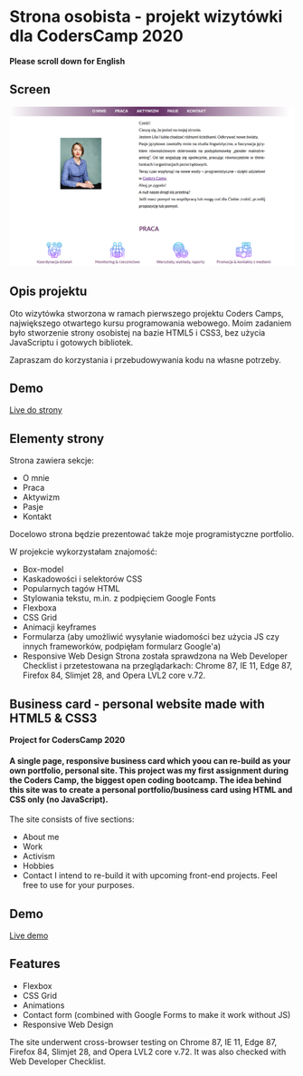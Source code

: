 # Strona osobista - projekt wizytówki dla CodersCamp 2020
**Please scroll down for English** 

## Screen

![Screen strony](images/screen_readme.png)

## Opis projektu
Oto wizytówka stworzona w ramach pierwszego projektu Coders Camps, największego otwartego kursu programowania webowego. Moim zadaniem było stworzenie strony osobistej na bazie HTML5 i CSS3, bez użycia JavaScriptu i gotowych bibliotek. 

Zapraszam do korzystania i przebudowywania kodu na własne potrzeby. 

## Demo
[Live do strony](https://lilareliga.github.io/CodersCamp2020.Project.HTML-CSS.BusinessCard/)

## Elementy strony
Strona zawiera sekcje:
- O mnie
- Praca
- Aktywizm
- Pasje
- Kontakt

Docelowo strona będzie prezentować także moje programistyczne portfolio. 

W projekcie wykorzystałam znajomość:
- Box-model
- Kaskadowości i selektorów CSS
- Popularnych tagów HTML
- Stylowania tekstu, m.in. z podpięciem Google Fonts
- Flexboxa 
- CSS Grid
- Animacji keyframes
- Formularza (aby umożliwić wysyłanie wiadomości bez użycia JS czy innych frameworków, podpięłam formularz Google'a)
- Responsive Web Design 
Strona została sprawdzona na Web Developer Checklist i przetestowana na przeglądarkach: Chrome 87, IE 11, Edge 87, Firefox 84, Slimjet 28, and Opera LVL2 core v.72. 

## Business card - personal website made with HTML5 & CSS3
**Project for CodersCamp 2020** 
#### A single page, responsive business card which yoou can re-build as your own portfolio, personal site. This project was my first assignment during the Coders Camp, the biggest open coding bootcamp. The idea behind this site was to create a personal portfolio/business card using HTML and CSS only (no JavaScript).
The site consists of five sections:
- About me
- Work
- Activism
- Hobbies
- Contact
I intend to re-build it with upcoming front-end projects. 
Feel free to use for your purposes. 

## Demo
[Live demo](https://lilareliga.github.io/CodersCamp2020.Project.HTML-CSS.BusinessCard/)

## Features
- Flexbox 
- CSS Grid
- Animations
- Contact form (combined with Google Forms to make it work without JS)
- Responsive Web Design 


The site underwent cross-browser testing on Chrome 87, IE 11, Edge 87, Firefox 84, Slimjet 28, and Opera LVL2 core v.72.
It was also checked with Web Developer Checklist.



